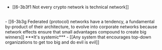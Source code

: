 - [[6-3b3f1 Not every crypto network is technical network]]
<br>
- [[6-3b3g Federated (protocol) networks have a tendency, a fundamental by-product of their architecture, to evolve into corporate networks because network effects ensure that small advantages compound to create big winners]]
	***It's systemic*** 
    - [[Any system that encourages top-down organizations to get too big and do evil is evil]]
